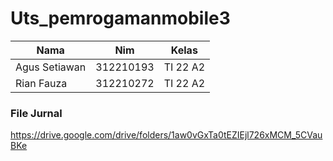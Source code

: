 # Uts_pemrogamanmobile3


| Nama  |  Nim | Kelas |
| ------------- | ------------- |------------- |
| Agus Setiawan  | 312210193 | TI 22 A2 |
| Rian Fauza  | 312210272 | TI 22 A2 |

### File Jurnal

https://drive.google.com/drive/folders/1aw0vGxTa0tEZIEjl726xMCM_5CVauBKe
